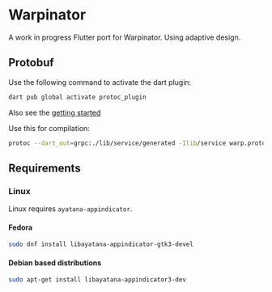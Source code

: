 # Warpinator

A work in progress Flutter port for Warpinator. Using adaptive design.

## Protobuf

Use the following command to activate the dart plugin:
```sh
dart pub global activate protoc_plugin
```

Also see the [getting started](https://grpc.io/docs/languages/dart/quickstart/)

Use this for compilation:
```sh
protoc --dart_out=grpc:./lib/service/generated -Ilib/service warp.proto
```

## Requirements
### Linux

Linux requires `ayatana-appindicator`.

#### Fedora
```bash
sudo dnf install libayatana-appindicator-gtk3-devel
```

#### Debian based distributions
```bash
sudo apt-get install libayatana-appindicator3-dev
```